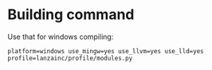 # Building command

Use that for windows compiling:
```
platform=windows use_mingw=yes use_llvm=yes use_lld=yes profile=lanzainc/profile/modules.py
```
